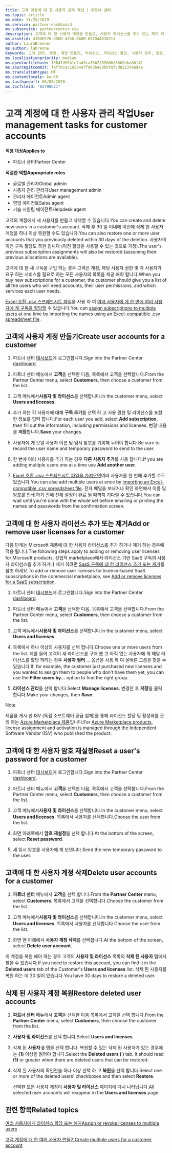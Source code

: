 ```yaml
---
title: 고객 계정에 대 한 사용자 관리 작업 | 파트너 센터
ms.topic: article
ms.date: 11/25/2019
ms.service: partner-dashboard
ms.subservice: partnercenter-csp
description: 고객에 대 한 사용자 계정을 만들고, 사용자 라이선스를 추가 또는 제거 하 고, 사용자 암호를 다시 설정 하거나, 사용자 계정을 삭제 하거나, 복원 하는 방법에 대해 알아봅니다.
ms.assetid: 41B06576-8DDD-435D-BABB-697D4AD30213
author: LauraBrenner
ms.author: labrenne
Keywords: 고객 관리, 계정, 계정 만들기, 라이선스, 라이선스 할당, 사용자 관리, 암호, 암호 재설정, 암호 변경
ms.localizationpriority: medium
ms.openlocfilehash: 15647d55b1e7a43ca78b2285808f8602dba80f41
ms.sourcegitcommit: faf7b1ac1653497f963b428bbfafcd821378adaa
ms.translationtype: MT
ms.contentlocale: ko-KR
ms.lasthandoff: 05/05/2020
ms.locfileid: "82798621"
---
```

# <a name="user-management-tasks-for-customer-accounts"></a><span data-ttu-id="e7f2b-104">고객 계정에 대 한 사용자 관리 작업</span><span class="sxs-lookup"><span data-stu-id="e7f2b-104">User management tasks for customer accounts</span></span>

<span data-ttu-id="e7f2b-105">**적용 대상**</span><span class="sxs-lookup"><span data-stu-id="e7f2b-105">**Applies to**</span></span>

- <span data-ttu-id="e7f2b-106">파트너 센터</span><span class="sxs-lookup"><span data-stu-id="e7f2b-106">Partner Center</span></span>

<span data-ttu-id="e7f2b-107">**적절한 역할**</span><span class="sxs-lookup"><span data-stu-id="e7f2b-107">**Appropriate roles**</span></span>

- <span data-ttu-id="e7f2b-108">글로벌 관리자</span><span class="sxs-lookup"><span data-stu-id="e7f2b-108">Global admin</span></span>
- <span data-ttu-id="e7f2b-109">사용자 관리 관리자</span><span class="sxs-lookup"><span data-stu-id="e7f2b-109">User management admin</span></span>
- <span data-ttu-id="e7f2b-110">관리자 에이전트</span><span class="sxs-lookup"><span data-stu-id="e7f2b-110">Admin agent</span></span>
- <span data-ttu-id="e7f2b-111">영업 에이전트</span><span class="sxs-lookup"><span data-stu-id="e7f2b-111">Sales agent</span></span>
- <span data-ttu-id="e7f2b-112">기술 지원팀 에이전트</span><span class="sxs-lookup"><span data-stu-id="e7f2b-112">Helpdesk agent</span></span>

<span data-ttu-id="e7f2b-113">고객의 계정에서 새 사용자를 만들고 삭제할 수 있습니다.</span><span class="sxs-lookup"><span data-stu-id="e7f2b-113">You can create and delete new users in a customer's account.</span></span> <span data-ttu-id="e7f2b-114">삭제 후 30 일 이내에 이전에 삭제 한 사용자 계정을 하나 이상 복원할 수도 있습니다.</span><span class="sxs-lookup"><span data-stu-id="e7f2b-114">You can also restore one or more user accounts that you previously deleted within 30 days of the deletion.</span></span> <span data-ttu-id="e7f2b-115">사용자의 이전 구독 할당도 복원 됩니다 (이전 할당을 사용할 수 있는 것으로 가정).</span><span class="sxs-lookup"><span data-stu-id="e7f2b-115">The user's previous subscription assignments will also be restored (assuming their previous allocations are available).</span></span>

<span data-ttu-id="e7f2b-116">고객에 대 한 새 구독을 구입 하는 경우 고객은 계정, 해당 사용자 권한 및 각 사용자가 요구 하는 서비스를 필요로 하는 모든 사용자의 목록을 제공 해야 합니다.</span><span class="sxs-lookup"><span data-stu-id="e7f2b-116">When you buy new subscriptions for a customer, the customer should give you a list of all the users who will need accounts, their user permissions, and which services each user needs.</span></span>  

<span data-ttu-id="e7f2b-117">[Excel 호환 .csv 스프레드시트 파일](adding-multiple-users-to-a-customer-account.md)을 사용 하 여 [여러 사용자에 게 한 번에 여러 사용자에 게 구독을 할당할](bulk-license-provisioning-for-multiple-users.md) 수 있습니다.</span><span class="sxs-lookup"><span data-stu-id="e7f2b-117">You can [assign subscriptions to multiple users](bulk-license-provisioning-for-multiple-users.md) at one time by importing the names using an [Excel-compatible .csv spreadsheet file](adding-multiple-users-to-a-customer-account.md).</span></span>

<a href="" id="createuseraccounts"></a>

## <a name="create-user-accounts-for-a-customer"></a><span data-ttu-id="e7f2b-118">고객의 사용자 계정 만들기</span><span class="sxs-lookup"><span data-stu-id="e7f2b-118">Create user accounts for a customer</span></span>

1. <span data-ttu-id="e7f2b-119">파트너 센터 [대시보드](https://partner.microsoft.com/dashboard)에 로그인합니다.</span><span class="sxs-lookup"><span data-stu-id="e7f2b-119">Sign into the Partner Center [dashboard](https://partner.microsoft.com/dashboard).</span></span>

2. <span data-ttu-id="e7f2b-120">파트너 센터 메뉴에서 **고객**을 선택한 다음, 목록에서 고객을 선택합니다.</span><span class="sxs-lookup"><span data-stu-id="e7f2b-120">From the Partner Center menu, select **Customers**, then choose a customer from the list.</span></span>

3. <span data-ttu-id="e7f2b-121">고객 메뉴에서**사용자 및 라이선스**를 선택합니다.</span><span class="sxs-lookup"><span data-stu-id="e7f2b-121">In the customer menu, select **Users and licenses**.</span></span>

4. <span data-ttu-id="e7f2b-122">추가 하는 각 사용자에 대해 **구독 추가**를 선택 하 고 사용 권한 및 라이선스를 포함 한 정보를 입력 합니다.</span><span class="sxs-lookup"><span data-stu-id="e7f2b-122">For each user you add, select **Add subscription**, then fill out the information, including permissions and licenses.</span></span> <span data-ttu-id="e7f2b-123">변경 내용을 **저장**합니다.</span><span class="sxs-lookup"><span data-stu-id="e7f2b-123">**Save** your changes.</span></span>

5. <span data-ttu-id="e7f2b-124">사용자에 게 보낼 사용자 이름 및 임시 암호를 기록해 두어야 합니다.</span><span class="sxs-lookup"><span data-stu-id="e7f2b-124">Be sure to record the user name and temporary password to send to the user.</span></span>

6. <span data-ttu-id="e7f2b-125">한 번에 여러 사용자를 추가 하는 경우 **다른 사용자 추가**를 사용 합니다.</span><span class="sxs-lookup"><span data-stu-id="e7f2b-125">If you are adding multiple users one at a time use **Add another user**.</span></span>

7. <span data-ttu-id="e7f2b-126">[Excel 호환 .csv 스프레드시트 파일을 가져오면](adding-multiple-users-to-a-customer-account.md)여러 사용자를 한 번에 추가할 수도 있습니다.</span><span class="sxs-lookup"><span data-stu-id="e7f2b-126">You can also add multiple users at once by [importing an Excel-compatible .csv spreadsheet file](adding-multiple-users-to-a-customer-account.md).</span></span> <span data-ttu-id="e7f2b-127">전자 메일을 보내거나 확인 화면에서 이름 및 암호를 인쇄 하기 전에 전체 설정이 완료 될 때까지 기다릴 수 있습니다.</span><span class="sxs-lookup"><span data-stu-id="e7f2b-127">You can wait until you're done with the whole set before emailing or printing the names and passwords from the confirmation screen.</span></span>

<a href="" id="userlicensing"></a>

## <a name="add-or-remove-user-licenses-for-a-customer"></a><span data-ttu-id="e7f2b-128">고객에 대 한 사용자 라이선스 추가 또는 제거</span><span class="sxs-lookup"><span data-stu-id="e7f2b-128">Add or remove user licenses for a customer</span></span>

<span data-ttu-id="e7f2b-129">다음 단계는 Microsoft 제품에 대 한 사용자 라이선스를 추가 하거나 제거 하는 경우에 적용 됩니다.</span><span class="sxs-lookup"><span data-stu-id="e7f2b-129">The following steps apply to adding or removing user licenses for Microsoft products.</span></span> <span data-ttu-id="e7f2b-130">상업적 marketplace에서 라이선스 기반 SaaS 구독의 사용자 라이선스를 추가 하거나 제거 하려면 [SaaS 구독에 대 한 라이선스 추가 또는 제거](csp-commercial-marketplace-manage.md#add-or-remove-licenses-for-a-saas-subscription)를 참조 하세요.</span><span class="sxs-lookup"><span data-stu-id="e7f2b-130">To add or remove user licenses for license-based SaaS subscriptions in the commercial marketplace, see [Add or remove licenses for a SaaS subscription](csp-commercial-marketplace-manage.md#add-or-remove-licenses-for-a-saas-subscription).</span></span>

1. <span data-ttu-id="e7f2b-131">파트너 센터 [대시보드](https://partner.microsoft.com/dashboard)에 로그인합니다.</span><span class="sxs-lookup"><span data-stu-id="e7f2b-131">Sign into the Partner Center [dashboard](https://partner.microsoft.com/dashboard).</span></span>

2. <span data-ttu-id="e7f2b-132">파트너 센터 메뉴에서 **고객**을 선택한 다음, 목록에서 고객을 선택합니다.</span><span class="sxs-lookup"><span data-stu-id="e7f2b-132">From the Partner Center menu, select **Customers**, then choose a customer from the list.</span></span>

3. <span data-ttu-id="e7f2b-133">고객 메뉴에서**사용자 및 라이선스**를 선택합니다.</span><span class="sxs-lookup"><span data-stu-id="e7f2b-133">In the customer menu, select **Users and licenses**.</span></span>

4. <span data-ttu-id="e7f2b-134">목록에서 하나 이상의 사용자를 선택 합니다.</span><span class="sxs-lookup"><span data-stu-id="e7f2b-134">Choose one or more users from the list.</span></span> <span data-ttu-id="e7f2b-135">예를 들어 고객이 새 라이선스를 구매 했 고 아직 없는 사용자에 게 해당 라이선스를 할당 하려는 경우 **사용자 필터** ... 옵션을 사용 하 여 올바른 그룹을 찾을 수 있습니다.</span><span class="sxs-lookup"><span data-stu-id="e7f2b-135">If, for example, the customer just purchased new licenses and you wanted to assign them to people who don't have them yet, you can use the **Filter users by...** option to find the right group.</span></span>

5. <span data-ttu-id="e7f2b-136">**라이선스 관리**를 선택 합니다.</span><span class="sxs-lookup"><span data-stu-id="e7f2b-136">Select **Manage licenses**.</span></span> <span data-ttu-id="e7f2b-137">변경한 후 **저장**을 클릭 합니다.</span><span class="sxs-lookup"><span data-stu-id="e7f2b-137">Make your changes, then **Save**.</span></span>

> [!NOTE]
> <span data-ttu-id="e7f2b-138">제품을 게시 한 ISV (독립 소프트웨어 공급 업체)를 통해 라이선스 할당 및 활성화를 관리 하는 [Azure Marketplace 제품](csp-commercial-marketplace-manage.md#assign-licenses-and-activate-a-subscription-on-behalf-of-a-customer)입니다.</span><span class="sxs-lookup"><span data-stu-id="e7f2b-138">For [Azure Marketplace products](csp-commercial-marketplace-manage.md#assign-licenses-and-activate-a-subscription-on-behalf-of-a-customer), license assignment and activation is managed through the Independent Software Vendor (ISV) who published the product.</span></span>

<a href="" id="resetpassword"></a>

## <a name="reset-a-users-password-for-a-customer"></a><span data-ttu-id="e7f2b-139">고객에 대 한 사용자 암호 재설정</span><span class="sxs-lookup"><span data-stu-id="e7f2b-139">Reset a user's password for a customer</span></span>

1. <span data-ttu-id="e7f2b-140">파트너 센터 [대시보드](https://partner.microsoft.com/dashboard)에 로그인합니다.</span><span class="sxs-lookup"><span data-stu-id="e7f2b-140">Sign into the Partner Center [dashboard](https://partner.microsoft.com/dashboard).</span></span>

2. <span data-ttu-id="e7f2b-141">파트너 센터 메뉴에서 **고객**을 선택한 다음, 목록에서 고객을 선택합니다.</span><span class="sxs-lookup"><span data-stu-id="e7f2b-141">From the Partner Center menu, select **Customers**, then choose a customer from the list.</span></span>

3.  <span data-ttu-id="e7f2b-142">고객 메뉴에서**사용자 및 라이선스**를 선택합니다.</span><span class="sxs-lookup"><span data-stu-id="e7f2b-142">In the customer menu, select **Users and licenses**.</span></span> <span data-ttu-id="e7f2b-143">목록에서 사용자를 선택합니다.</span><span class="sxs-lookup"><span data-stu-id="e7f2b-143">Choose the user from the list.</span></span>

4.  <span data-ttu-id="e7f2b-144">화면 아래쪽에서 **암호 재설정**을 선택 합니다.</span><span class="sxs-lookup"><span data-stu-id="e7f2b-144">At the bottom of the screen, select **Reset password**.</span></span> 

5.  <span data-ttu-id="e7f2b-145">새 임시 암호를 사용자에 게 보냅니다.</span><span class="sxs-lookup"><span data-stu-id="e7f2b-145">Send the new temporary password to the user.</span></span>

<a href="" id="deleteuseraccounts"></a>

## <a name="delete-user-accounts-for-a-customer"></a><span data-ttu-id="e7f2b-146">고객에 대 한 사용자 계정 삭제</span><span class="sxs-lookup"><span data-stu-id="e7f2b-146">Delete user accounts for a customer</span></span>

1.  <span data-ttu-id="e7f2b-147">**파트너 센터** 메뉴에서 **고객**을 선택 합니다.</span><span class="sxs-lookup"><span data-stu-id="e7f2b-147">From the **Partner Center** menu, select **Customers**.</span></span> <span data-ttu-id="e7f2b-148">목록에서 고객을 선택합니다.</span><span class="sxs-lookup"><span data-stu-id="e7f2b-148">Choose the customer from the list.</span></span>

2.  <span data-ttu-id="e7f2b-149">고객 메뉴에서**사용자 및 라이선스**를 선택합니다.</span><span class="sxs-lookup"><span data-stu-id="e7f2b-149">In the customer menu, select **Users and licenses**.</span></span> <span data-ttu-id="e7f2b-150">목록에서 사용자를 선택합니다.</span><span class="sxs-lookup"><span data-stu-id="e7f2b-150">Choose the user from the list.</span></span>

3.  <span data-ttu-id="e7f2b-151">화면 맨 아래에서 **사용자 계정 삭제**를 선택합니다.</span><span class="sxs-lookup"><span data-stu-id="e7f2b-151">At the bottom of the screen, select **Delete user account**.</span></span>

<span data-ttu-id="e7f2b-152">이 계정을 복원 해야 하는 경우 고객의 **사용자 및 라이선스** 목록의 **삭제 된 사용자** 탭에서 찾을 수 있습니다.</span><span class="sxs-lookup"><span data-stu-id="e7f2b-152">If you need to restore this account, you can find it in the **Deleted users** tab of the Customer's **Users and licenses** list.</span></span> <span data-ttu-id="e7f2b-153">삭제 된 사용자를 복원 하는 데 30 일이 있습니다.</span><span class="sxs-lookup"><span data-stu-id="e7f2b-153">You have 30 days to restore a deleted user.</span></span>

<a href="" id="restoreuseraccounts"></a>

## <a name="restore-deleted-user-accounts"></a><span data-ttu-id="e7f2b-154">삭제 된 사용자 계정 복원</span><span class="sxs-lookup"><span data-stu-id="e7f2b-154">Restore deleted user accounts</span></span>

1.  <span data-ttu-id="e7f2b-155">**파트너 센터** 메뉴에서 **고객**을 선택한 다음 목록에서 고객을 선택 합니다.</span><span class="sxs-lookup"><span data-stu-id="e7f2b-155">From the **Partner Center** menu, select **Customers**, then choose the customer from the list.</span></span>

2.  <span data-ttu-id="e7f2b-156">**사용자 및 라이선스**를 선택 합니다.</span><span class="sxs-lookup"><span data-stu-id="e7f2b-156">Select **Users and licenses**.</span></span>

3.  <span data-ttu-id="e7f2b-157">삭제 된 **사용자 ()** 탭을 선택 합니다. 복원할 수 있는 삭제 된 사용자가 있는 경우에는 **(1)** 이상을 읽어야 합니다.</span><span class="sxs-lookup"><span data-stu-id="e7f2b-157">Select the **Deleted users ( )** tab. It should read **(1)** or greater when there are deleted users that can be restored.</span></span>

4.  <span data-ttu-id="e7f2b-158">삭제 된 사용자의 확인란을 하나 이상 선택 하 고 **복원**을 선택 합니다.</span><span class="sxs-lookup"><span data-stu-id="e7f2b-158">Select one or more of the deleted users' checkboxes and then select **Restore**.</span></span>

    <span data-ttu-id="e7f2b-159">선택한 모든 사용자 계정이 **사용자 및 라이선스** 페이지에 다시 나타납니다.</span><span class="sxs-lookup"><span data-stu-id="e7f2b-159">All selected user accounts will reappear in the **Users and licenses** page.</span></span>

## <a name="related-topics"></a><span data-ttu-id="e7f2b-160">관련 항목</span><span class="sxs-lookup"><span data-stu-id="e7f2b-160">Related topics</span></span>


[<span data-ttu-id="e7f2b-161">여러 사용자에게 라이선스 할당 또는 해지</span><span class="sxs-lookup"><span data-stu-id="e7f2b-161">Assign or revoke licenses to multiple users</span></span>](bulk-license-provisioning-for-multiple-users.md)

[<span data-ttu-id="e7f2b-162">고객 계정에 대 한 여러 사용자 만들기</span><span class="sxs-lookup"><span data-stu-id="e7f2b-162">Create multiple users for a customer account</span></span>](adding-multiple-users-to-a-customer-account.md)